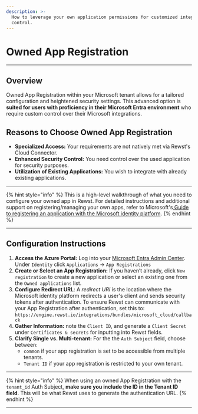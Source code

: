```yaml
---
description: >-
  How to leverage your own application permissions for customized integration
  control.
---
```


# Owned App Registration

***

## **Overview**

Owned App Registration within your Microsoft tenant allows for a tailored configuration and heightened security settings. This advanced option is **suited for users with proficiency in their Microsoft Entra environment** who require custom control over their Microsoft integrations.

## **Reasons to Choose Owned App Registration**

* **Specialized Access:** Your requirements are not natively met via Rewst's Cloud Connector.
* **Enhanced Security Control:** You need control over the used application for security purposes.
* **Utilization of Existing Applications:** You wish to integrate with already existing applications.

***

{% hint style="info" %}
This is a high-level walkthrough of what you need to configure your owned app in Rewst. For detailed instructions and additional support on registering/managing your own apps, refer to Microsoft's[ Guide to registering an application with the Microsoft identity platform](https://learn.microsoft.com/en-us/entra/identity-platform/quickstart-register-app).
{% endhint %}

***

## **Configuration Instructions**

1. **Access the Azure Portal:** Log into your [Microsoft Entra Admin Center](https://entra.microsoft.com). Under `Identity` click `Applications` -> `App Registrations`
2. **Create or Select an App Registration:** If you haven’t already, click `New registration` to create a new application or select an existing one from the `Owned applications` list.
3. **Configure Redirect URL**: A _redirect URI_ is the location where the Microsoft identity platform redirects a user's client and sends security tokens after authentication. To ensure Rewst can communicate with your App Registration after authentication, set this to: `https://engine.rewst.io/integrations/bundles/microsoft_cloud/callback`
4. **Gather Information:** note the `Client ID`, and generate a `Client Secret` under `Certificates & secrets` for inputting into Rewst fields.
5. **Clarify Single vs. Multi-tenant:** For the the `Auth Subject` field, choose between:
   * `common` if your app registration is set to be accessible from multiple tenants.
   * `Tenant ID` if your app registration is restricted to your own tenant.

***

{% hint style="info" %}
When using an owned App Registration with the `tenant_id` Auth Subject, **make sure you include the ID in the Tenant ID field**. This will be what Rewst uses to generate the authentication URL.
{% endhint %}

***
